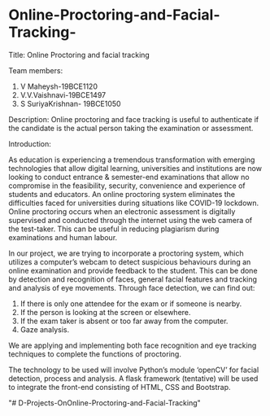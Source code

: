 # Online-Proctoring-and-Facial-Tracking-
Title: Online Proctoring and facial tracking

Team members:
1. V Maheysh-19BCE1120
2. V.V.Vaishnavi-19BCE1497
3. S SuriyaKrishnan- 19BCE1050


Description:
Online proctoring and face tracking is useful to authenticate if the candidate is the actual person taking the examination or assessment.

Introduction:

As education is experiencing a tremendous transformation with emerging technologies that allow digital learning, universities and institutions are now looking to conduct entrance & semester-end examinations that allow no compromise in the feasibility, security, convenience and experience of students and educators. An online proctoring system eliminates the difficulties faced for universities during situations like COVID-19 lockdown. Online proctoring occurs when an electronic assessment is digitally supervised and conducted through the internet using the web camera of the test-taker.
This can be useful in reducing plagiarism during examinations and human labour. 

In our project, we are trying to incorporate a proctoring system, which utilizes a computer’s webcam to detect suspicious behaviours during an online examination and provide feedback to the student. This can be done by detection and recognition of faces, general facial features and tracking and analysis of eye movements. 
Through face detection, we can find out:

1. If there is only one attendee for the exam or if someone is nearby.
2. If the person is looking at the screen or elsewhere.
3. If the exam taker is absent or too far away from the computer.
4. Gaze analysis.

We are applying and implementing both face recognition and eye tracking techniques to complete the functions of proctoring. 

The technology to be used will involve Python’s module ‘openCV’ for facial detection, process and analysis. A flask framework (tentative) will be used to integrate the 
front-end consisting of HTML, CSS and Bootstrap.

"# D-Projects-OnOnline-Proctoring-and-Facial-Tracking" 
